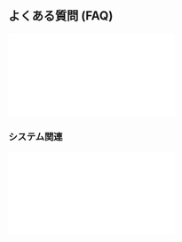 ## よくある質問 (FAQ)

![faq_11_infoOneComme](faq_11_infoOneComme.md)

### システム関連

![faq_21_LimitEdit](faq_21_LimitEdit.md)
